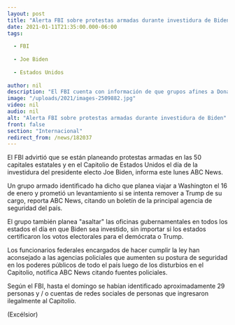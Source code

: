 ```yaml
---
layout: post
title: "Alerta FBI sobre protestas armadas durante investidura de Biden"
date: 2021-01-11T21:35:00.000-06:00
tags:
  
  - FBI
  
  - Joe Biden
  
  - Estados Unidos
  
author: nil
description: "El FBI cuenta con información de que grupos afines a Donald Trump planean protestas armadas en las 50 capitales estatales y en el Capitolio el día de la investidura de Joe Biden"
image: "/uploads/2021/images-2509882.jpg"
video: nil
audio: nil
alt: "Alerta FBI sobre protestas armadas durante investidura de Biden"
front: false
section: "Internacional"
redirect_from: /news/182037
---
```


El FBI advirtió que se están planeando protestas armadas en las 50 capitales estatales y en el Capitolio de Estados Unidos el día de la investidura del presidente electo Joe Biden, informa este lunes ABC News.

Un grupo armado identificado ha dicho que planea viajar a Washington el 16 de enero y prometió un levantamiento si se intenta remover a Trump de su cargo, reporta ABC News, citando un boletín de la principal agencia de seguridad del país.

El grupo también planea "asaltar" las oficinas gubernamentales en todos los estados el día en que Biden sea investido, sin importar si los estados certificaron los votos electorales para el demócrata o Trump.

Los funcionarios federales encargados de hacer cumplir la ley han aconsejado a las agencias policiales que aumenten su postura de seguridad en los poderes públicos de todo el país luego de los disturbios en el Capitolio, notifica ABC News citando fuentes policiales.

Según el FBI, hasta el domingo se habían identificado aproximadamente 29 personas y / o cuentas de redes sociales de personas que ingresaron ilegalmente al Capitolio.

(Excélsior)